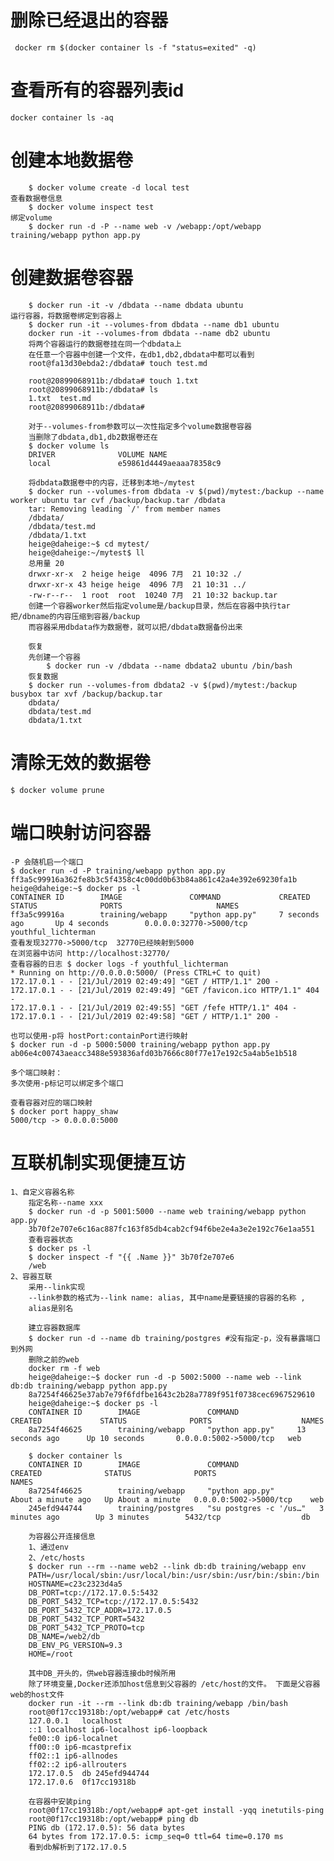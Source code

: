 # 删除已经退出的容器
     docker rm $(docker container ls -f "status=exited" -q)

# 查看所有的容器列表id
    docker container ls -aq

# 创建本地数据卷
        $ docker volume create -d local test
    查看数据卷信息
        $ docker volume inspect test
    绑定volume
        $ docker run -d -P --name web -v /webapp:/opt/webapp training/webapp python app.py

# 创建数据卷容器
        $ docker run -it -v /dbdata --name dbdata ubuntu
    运行容器，将数据卷绑定到容器上
        $ docker run -it --volumes-from dbdata --name db1 ubuntu
        docker run -it --volumes-from dbdata --name db2 ubuntu
        将两个容器运行的数据卷挂在同一个dbdata上
        在任意一个容器中创建一个文件，在db1,db2,dbdata中都可以看到
        root@fa13d30ebda2:/dbdata# touch test.md

        root@20899068911b:/dbdata# touch 1.txt
        root@20899068911b:/dbdata# ls
        1.txt  test.md
        root@20899068911b:/dbdata#

        对于--volumes-from参数可以一次性指定多个volume数据卷容器
        当删除了dbdata,db1,db2数据卷还在
        $ docker volume ls
        DRIVER              VOLUME NAME
        local               e59861d4449aeaaa78358c9

        将dbdata数据卷中的内容，迁移到本地~/mytest
        $ docker run --volumes-from dbdata -v $(pwd)/mytest:/backup --name worker ubuntu tar cvf /backup/backup.tar /dbdata
        tar: Removing leading `/' from member names
        /dbdata/
        /dbdata/test.md
        /dbdata/1.txt
        heige@daheige:~$ cd mytest/
        heige@daheige:~/mytest$ ll
        总用量 20
        drwxr-xr-x  2 heige heige  4096 7月  21 10:32 ./
        drwxr-xr-x 43 heige heige  4096 7月  21 10:31 ../
        -rw-r--r--  1 root  root  10240 7月  21 10:32 backup.tar
        创建一个容器worker然后指定volume是/backup目录，然后在容器中执行tar把/dbname的内容压缩到容器/backup
        而容器采用dbdata作为数据卷，就可以把/dbdata数据备份出来

        恢复
        先创建一个容器
            $ docker run -v /dbdata --name dbdata2 ubuntu /bin/bash
        恢复数据
        $ docker run --volumes-from dbdata2 -v $(pwd)/mytest:/backup busybox tar xvf /backup/backup.tar
        dbdata/
        dbdata/test.md
        dbdata/1.txt

# 清除无效的数据卷
    $ docker volume prune


#  端口映射访问容器
    -P 会随机启一个端口
    $ docker run -d -P training/webapp python app.py
    ff3a5c99916a362fe8b3c5f4358c4c00dd0b63b84a861c42a4e392e69230fa1b
    heige@daheige:~$ docker ps -l
    CONTAINER ID        IMAGE               COMMAND             CREATED             STATUS              PORTS                     NAMES
    ff3a5c99916a        training/webapp     "python app.py"     7 seconds ago       Up 4 seconds        0.0.0.0:32770->5000/tcp   youthful_lichterman
    查看发现32770->5000/tcp  32770已经映射到5000
    在浏览器中访问 http://localhost:32770/
    查看容器的日志 $ docker logs -f youthful_lichterman
    * Running on http://0.0.0.0:5000/ (Press CTRL+C to quit)
    172.17.0.1 - - [21/Jul/2019 02:49:49] "GET / HTTP/1.1" 200 -
    172.17.0.1 - - [21/Jul/2019 02:49:49] "GET /favicon.ico HTTP/1.1" 404 -
    172.17.0.1 - - [21/Jul/2019 02:49:55] "GET /fefe HTTP/1.1" 404 -
    172.17.0.1 - - [21/Jul/2019 02:49:58] "GET / HTTP/1.1" 200 -

    也可以使用-p将 hostPort:containPort进行映射
    $ docker run -d -p 5000:5000 training/webapp python app.py
    ab06e4c00743aeacc3488e593836afd03b7666c80f77e17e192c5a4ab5e1b518

    多个端口映射：
    多次使用-p标记可以绑定多个端口

    查看容器对应的端口映射
    $ docker port happy_shaw
    5000/tcp -> 0.0.0.0:5000

# 互联机制实现便捷互访
    1、自定义容器名称
        指定名称--name xxx
        $ docker run -d -p 5001:5000 --name web training/webapp python app.py
        3b70f2e707e6c16ac887fc163f85db4cab2cf94f6be2e4a3e2e192c76e1aa551
        查看容器状态
        $ docker ps -l
        $ docker inspect -f "{{ .Name }}" 3b70f2e707e6
        /web
    2、容器互联
        采用--link实现
        --link参数的格式为--link name: alias, 其中name是要链接的容器的名称 ,
        alias是别名

        建立容器数据库
        $ docker run -d --name db training/postgres #没有指定-p，没有暴露端口到外网
        删除之前的web
        docker rm -f web
        heige@daheige:~$ docker run -d -p 5002:5000 --name web --link db:db training/webapp python app.py
        8a7254f46625e37ab7e79f6fdfbe1643c2b28a7789f951f0738cec6967529610
        heige@daheige:~$ docker ps -l
        CONTAINER ID        IMAGE               COMMAND             CREATED             STATUS              PORTS                    NAMES
        8a7254f46625        training/webapp     "python app.py"     13 seconds ago      Up 10 seconds       0.0.0.0:5002->5000/tcp   web

        $ docker container ls
        CONTAINER ID        IMAGE               COMMAND                  CREATED              STATUS              PORTS                     NAMES
        8a7254f46625        training/webapp     "python app.py"          About a minute ago   Up About a minute   0.0.0.0:5002->5000/tcp    web
        245efd944744        training/postgres   "su postgres -c '/us…"   3 minutes ago        Up 3 minutes        5432/tcp                  db

        为容器公开连接信息
        1、通过env
        2、/etc/hosts
        $ docker run --rm --name web2 --link db:db training/webapp env
        PATH=/usr/local/sbin:/usr/local/bin:/usr/sbin:/usr/bin:/sbin:/bin
        HOSTNAME=c23c2323d4a5
        DB_PORT=tcp://172.17.0.5:5432
        DB_PORT_5432_TCP=tcp://172.17.0.5:5432
        DB_PORT_5432_TCP_ADDR=172.17.0.5
        DB_PORT_5432_TCP_PORT=5432
        DB_PORT_5432_TCP_PROTO=tcp
        DB_NAME=/web2/db
        DB_ENV_PG_VERSION=9.3
        HOME=/root

        其中DB_开头的，供web容器连接db时候所用
        除了环境变量,Docker还添加host信息到父容器的 /etc/host的文件。 下面是父容器web的host文件
        docker run -it --rm --link db:db training/webapp /bin/bash
        root@0f17cc19318b:/opt/webapp# cat /etc/hosts
        127.0.0.1	localhost
        ::1	localhost ip6-localhost ip6-loopback
        fe00::0	ip6-localnet
        ff00::0	ip6-mcastprefix
        ff02::1	ip6-allnodes
        ff02::2	ip6-allrouters
        172.17.0.5	db 245efd944744
        172.17.0.6	0f17cc19318b

        在容器中安装ping
        root@0f17cc19318b:/opt/webapp# apt-get install -yqq inetutils-ping
        root@0f17cc19318b:/opt/webapp# ping db
        PING db (172.17.0.5): 56 data bytes
        64 bytes from 172.17.0.5: icmp_seq=0 ttl=64 time=0.170 ms
        看到db解析到了172.17.0.5
        